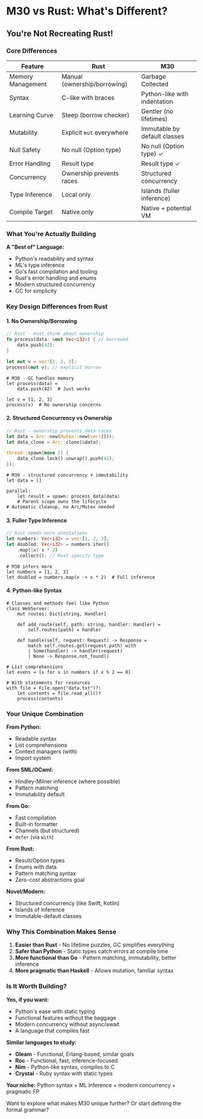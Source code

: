 # M30 vs Rust: What's Different?

## You're Not Recreating Rust!

### Core Differences

| Feature | Rust | M30 |
|---------|------|-----|
| Memory Management | Manual (ownership/borrowing) | Garbage Collected |
| Syntax | C-like with braces | Python-like with indentation |
| Learning Curve | Steep (borrow checker) | Gentler (no lifetimes) |
| Mutability | Explicit `mut` everywhere | Immutable by default classes |
| Null Safety | No null (Option type) | No null (Option type) ✓ |
| Error Handling | Result type | Result type ✓ |
| Concurrency | Ownership prevents races | Structured concurrency |
| Type Inference | Local only | Islands (fuller inference) |
| Compile Target | Native only | Native + potential VM |

### What You're Actually Building

**A "Best of" Language:**
- Python's readability and syntax
- ML's type inference  
- Go's fast compilation and tooling
- Rust's error handling and enums
- Modern structured concurrency
- GC for simplicity

### Key Design Differences from Rust

#### 1. No Ownership/Borrowing
```rust
// Rust - must think about ownership
fn process(data: &mut Vec<i32>) { // borrowed
    data.push(42);
}

let mut v = vec![1, 2, 3];
process(&mut v); // explicit borrow
```

```m30
# M30 - GC handles memory
let process(data) =
    data.push(42)  # Just works

let v = [1, 2, 3]
process(v)  # No ownership concerns
```

#### 2. Structured Concurrency vs Ownership
```rust
// Rust - ownership prevents data races
let data = Arc::new(Mutex::new(vec![]));
let data_clone = Arc::clone(&data);

thread::spawn(move || {
    data_clone.lock().unwrap().push(42);
});
```

```m30
# M30 - structured concurrency + immutability
let data = []

parallel:
    let result = spawn: process_data(data)
    # Parent scope owns the lifecycle
# Automatic cleanup, no Arc/Mutex needed
```

#### 3. Fuller Type Inference
```rust
// Rust needs more annotations
let numbers: Vec<i32> = vec![1, 2, 3];
let doubled: Vec<i32> = numbers.iter()
    .map(|x| x * 2)
    .collect(); // Must specify type
```

```m30
# M30 infers more
let numbers = [1, 2, 3]
let doubled = numbers.map(x -> x * 2)  # Full inference
```

#### 4. Python-like Syntax
```m30
# Classes and methods feel like Python
class WebServer:
    mut routes: Dict[string, Handler]
    
    def add_route(self, path: string, handler: Handler) =
        self.routes[path] = handler
    
    def handle(self, request: Request) -> Response =
        match self.routes.get(request.path) with
        | Some(handler) -> handler(request)
        | None -> Response.not_found()

# List comprehensions
let evens = [x for x in numbers if x % 2 == 0]

# With statements for resources
with file = File.open("data.txt")?:
    let contents = file.read_all()?
    process(contents)
```

### Your Unique Combination

**From Python:**
- Readable syntax
- List comprehensions  
- Context managers (with)
- Import system

**From SML/OCaml:**
- Hindley-Milner inference (where possible)
- Pattern matching
- Immutability default

**From Go:**
- Fast compilation
- Built-in formatter
- Channels (but structured)
- `defer` (via `with`)

**From Rust:**
- Result/Option types
- Enums with data
- Pattern matching syntax
- Zero-cost abstractions goal

**Novel/Modern:**
- Structured concurrency (like Swift, Kotlin)
- Islands of inference
- Immutable-default classes

### Why This Combination Makes Sense

1. **Easier than Rust** - No lifetime puzzles, GC simplifies everything
2. **Safer than Python** - Static types catch errors at compile time
3. **More functional than Go** - Pattern matching, immutability, better inference
4. **More pragmatic than Haskell** - Allows mutation, familiar syntax

### Is It Worth Building?

**Yes, if you want:**
- Python's ease with static typing
- Functional features without the baggage
- Modern concurrency without async/await
- A language that compiles fast

**Similar languages to study:**
- **Gleam** - Functional, Erlang-based, similar goals
- **Roc** - Functional, fast, inference-focused
- **Nim** - Python-like syntax, compiles to C
- **Crystal** - Ruby syntax with static types

**Your niche:** Python syntax + ML inference + modern concurrency + pragmatic FP

Want to explore what makes M30 unique further? Or start defining the formal grammar?